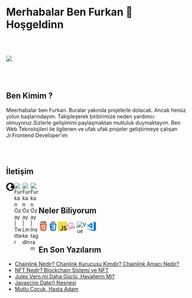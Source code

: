 # Merhabalar Ben Furkan 👋 Hoşgeldinn

<br><br>

<img src="https://media.giphy.com/media/qQh0DBncuFJwQ/giphy.gif">

<br><br>

## Ben Kimim ? 

<p>Meerhabalar ben Furkan. Buralar yakında projelerle dolacak. Ancak henüz yolun başlarındayım. Takipleşerek birbirimize neden yardımcı olmuyoruz.Sizlerle gelişimimi paylaşmaktan mutluluk duymaktayım. Ben Web Teknolojileri ile ilgilenen ve ufak ufak projeler geliştirmeye çalışan Jr.Frontend Developer'ım </p>

<br><br>

## İletişim

[<img align="left" alt="furkanozay.me" width="22px" src="https://raw.githubusercontent.com/iconic/open-iconic/master/svg/globe.svg" />][website]
[<img align="left" alt="Furkan Özay | Twitter" width="22px" src="https://cdn.jsdelivr.net/npm/simple-icons@v3/icons/twitter.svg" />][twitter]
[<img align="left" alt="Furkan Özay | LinkedIn" width="22px" src="https://cdn.jsdelivr.net/npm/simple-icons@v3/icons/linkedin.svg" />][linkedin]
[<img align="left" alt="Furkan Özay | Instagram" width="22px" src="https://cdn.jsdelivr.net/npm/simple-icons@v3/icons/instagram.svg" />][instagram]

<br><br>

## Neler Biliyorum

<img align="left" alt="HTML5" width="26px" src="https://raw.githubusercontent.com/github/explore/80688e429a7d4ef2fca1e82350fe8e3517d3494d/topics/html/html.png" />
<img align="left" alt="CSS3" width="26px" src="https://raw.githubusercontent.com/github/explore/80688e429a7d4ef2fca1e82350fe8e3517d3494d/topics/css/css.png" />
<img align="left" alt="JavaScript" width="26px" src="https://raw.githubusercontent.com/github/explore/80688e429a7d4ef2fca1e82350fe8e3517d3494d/topics/javascript/javascript.png" />
<img align="left" alt="Sass" width="26px" src="https://raw.githubusercontent.com/github/explore/80688e429a7d4ef2fca1e82350fe8e3517d3494d/topics/sass/sass.png" />
<img align="left" alt="Vue" width="26px" src="https://upload.wikimedia.org/wikipedia/commons/thumb/9/95/Vue.js_Logo_2.svg/1200px-Vue.js_Logo_2.svg.png" />
<img align="left" alt="Visual Studio Code" width="26px" src="https://raw.githubusercontent.com/github/explore/80688e429a7d4ef2fca1e82350fe8e3517d3494d/topics/visual-studio-code/visual-studio-code.png" />

<br><br>

## En Son Yazılarım

- [Chainlink Nedir? Chanlink Kurucusu Kimdir? Chainlink Amacı Nedir?](https://www.teknokanyon.com/chainlink-nedir.html)
- [NFT Nedir? Blockchain Sistemi ve NFT](https://www.teknokanyon.com/nft-nedir.html)
- [Jules Vern mi Daha Güçlü, Hayallerin Mi?](https://mirrkett.blogspot.com/2020/05/jules-verne-mi-daha-guclu-hayallerin-mi.html)
- [Javascirp Date() Nesnesi](https://www.teknokanyon.com/javascript-date-nesnesi.html)
- [Mutlu Çocuk, Hasta Adam](https://mirrkett.blogspot.com/2021/05/mutlu-cocuk-hasta-adam.html)


[website]: https://furkanozay.me/
[twitter]: https://twitter.com/poineandlimos
[instagram]: https://www.instagram.com/furkanozayy/
[linkedin]: https://www.linkedin.com/in/furkan-%C3%B6zay-69a687149/
